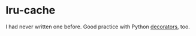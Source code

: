 lru-cache
=========
I had never written one before.  Good practice with Python [decorators][1],
too.

[1]: https://www.python.org/dev/peps/pep-0318/
